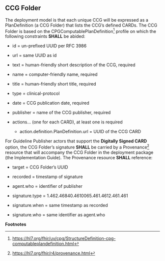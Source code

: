 ## CCG Folder

The deployment model is that each unique CCG will be expressed as a
PlanDefinition (a CCG Folder) that lists the CCG’s defined CARDs. The
CCG Folder is based on the CPGComputablePlanDefinition[^1] profile on
which the following constraints **SHALL** be abided:

- id = un-prefixed UUID per RFC 3986

- url = same UUID as id

- text = human-friendly short description of the CCG, required

- name = computer-friendly name, required

- title = human-friendly short title, required

- type = clinical-protocol

- date = CCG publication date, required

- publisher = name of the CCG publisher, required

- actions… (one for each CARD), at least one is required

  - action.definition.PlanDefinition.url = UUID of the CCG CARD

For Guideline Publisher actors that support the **Digitally Signed
CARD** option, the CCG Folder’s signature **SHALL** be carried by a
Provenance[^2] resource that will accompany the CCG Folder in the
deployment package (the Implementation Guide). The Provenance resource
**SHALL** reference:

- target = CCG Folder’s UUID

- recorded = timestamp of signature

- agent.who = identifier of publisher

- signature.type = 1.462.46840.4610065.461.4612.461.461

- signature.when = same timestamp as recorded

- signature.who = same identifier as agent.who

**Footnotes**

[^1]: <https://hl7.org/fhir/uv/cpg/StructureDefinition-cpg-computableplandefinition.html>

[^2]: <https://hl7.org/fhir/r4/provenance.html>
